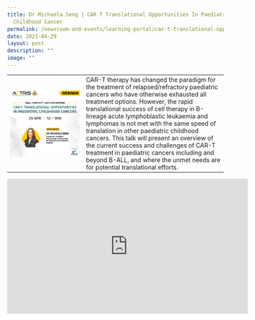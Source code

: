 ```yaml
---
title: Dr Michaela Seng | CAR T Translational Opportunities In Paediatric
  Childhood Cancer
permalink: /newsroom-and-events/learning-portal/car-t-translational-opportunities-in-paediatric-childhood/
date: 2021-04-29
layout: post
description: ""
image: ""
---
```

<table>
	<tbody>
		<tr>
			<td style="width:35%">
				<img src="/images/Learning%20Portal/2021/square.png">
			</td>
			<td style="width:65%">
CAR-T therapy has changed the paradigm for the treatment of relapsed/refractory paediatric cancers who have otherwise exhausted all treatment options. However, the rapid translational success of cell therapy in B-lineage acute lymphoblastic leukaemia and lymphomas is not met with the same speed of translation in other paediatric childhood cancers. This talk will present an overview of the current success and challenges of CAR-T treatment in paediatric cancers including and beyond B-ALL, and where the unmet needs are for potential translational efforts.
			</td>
		</tr>
	</tbody>
</table>

<iframe allowfullscreen="" allow="accelerometer; autoplay; clipboard-write; encrypted-media; gyroscope; picture-in-picture; web-share" frameborder="0" title="YouTube video player" src="https://www.youtube.com/embed/J9p5vnTh2PU?si=6wgZkLaMxt5sVlm1" height="315" width="560"></iframe>